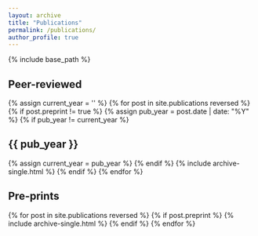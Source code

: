 ```yaml
---
layout: archive
title: "Publications"
permalink: /publications/
author_profile: true
---
```

{% include base_path %}

[comment]: <> (You can also find my articles on <a href="https://scholar.google.com/citations?user=EMExrOMAAAAJ&hl=en"> Google Scholar profile</a>.)

## Peer-reviewed
<p>
  {% assign current_year = '' %}
    {% for post in site.publications reversed %}
    {% if post.preprint != true %}
      {% assign pub_year = post.date | date: "%Y" %}
      {% if pub_year != current_year %}
        <h2>{{ pub_year }}</h2>
        {% assign current_year = pub_year %}
      {% endif %}
      {% include archive-single.html %}
    {% endif %}
  {% endfor %}
</p>

## Pre-prints
{% for post in site.publications reversed %}
  {% if post.preprint %}
    {% include archive-single.html %}
  {% endif %}
{% endfor %}